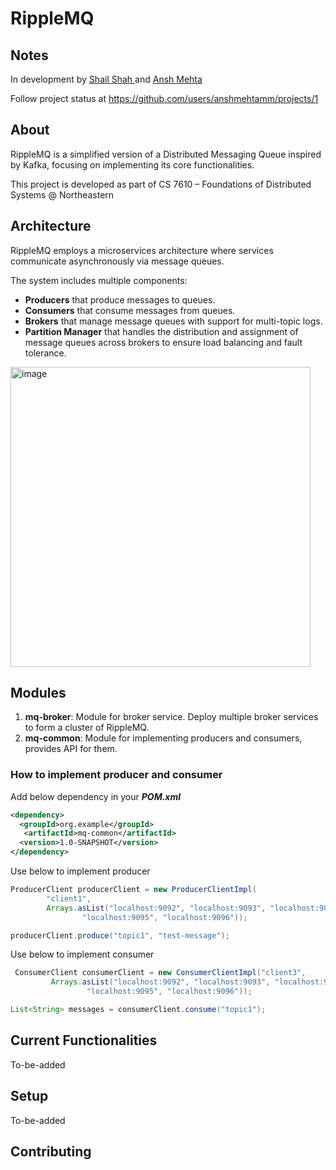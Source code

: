# RippleMQ

## Notes

In development by [Shail Shah
](https://github.com/shailshah76) and [Ansh Mehta](https://anshmehtamm.github.io/personal-website/)

Follow project status at https://github.com/users/anshmehtamm/projects/1

## About
RippleMQ is a simplified version of a Distributed Messaging Queue inspired by Kafka, focusing on implementing its core functionalities. 

This project is developed as part of CS 7610 – Foundations of Distributed Systems @ Northeastern

## Architecture
RippleMQ employs a microservices architecture where services communicate asynchronously via message queues. 

The system includes multiple components:
- **Producers** that produce messages to queues.
- **Consumers** that consume messages from queues.
- **Brokers** that manage message queues with support for multi-topic logs.
- **Partition Manager** that handles the distribution and assignment of message queues across brokers to ensure load balancing and fault tolerance.

<img width="480" alt="image" src="https://github.com/user-attachments/assets/a1a9a567-a389-4088-86fd-858316857716">


## Modules

1. **mq-broker**: Module for broker service. Deploy multiple broker services to form a cluster of RippleMQ.
2. **mq-common**: Module for implementing producers and consumers, provides API for them.

### How to implement producer and consumer

Add below dependency in your **_POM.xml_**
```xml
<dependency>
  <groupId>org.example</groupId>
   <artifactId>mq-common</artifactId>
  <version>1.0-SNAPSHOT</version>
</dependency>
```
Use below to implement producer
```java
ProducerClient producerClient = new ProducerClientImpl(
        "client1",
        Arrays.asList("localhost:9092", "localhost:9093", "localhost:9094",
                "localhost:9095", "localhost:9096"));

producerClient.produce("topic1", "test-message");
```

Use below to implement consumer
```java
 ConsumerClient consumerClient = new ConsumerClientImpl("client3",
         Arrays.asList("localhost:9092", "localhost:9093", "localhost:9094",
                 "localhost:9095", "localhost:9096"));

List<String> messages = consumerClient.consume("topic1");
```
## Current Functionalities

To-be-added

## Setup

To-be-added

## Contributing

        
